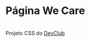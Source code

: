 <h1>Página We Care</h1>
<br>
Projeto CSS do <a href="https://rodolfomori.com.br/devclub/"> DevClub <a>